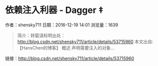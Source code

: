 # 依赖注入利器 - Dagger ‡
作者：shensky711
日期：2016-12-19 14:01
浏览量：1639
> 简介：转载请标明出处：http://blog.csdn.net/shensky711/article/details/53715960 
  本文出自: 【HansChen的博客】
概述
声明需要注入的对象...

 链接：http://blog.csdn.net/shensky711/article/details/53715960
